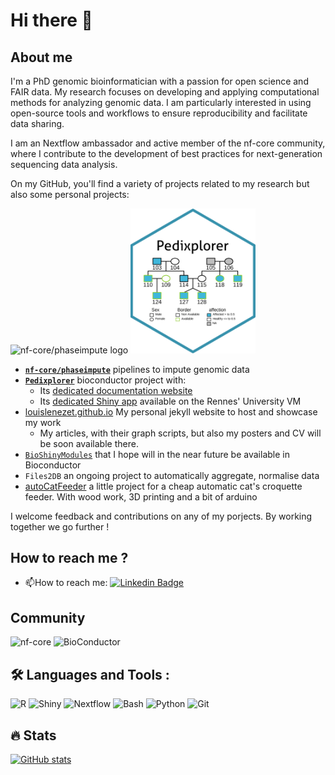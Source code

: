 # Hi there 👋

## About me

I'm a PhD genomic bioinformatician with a passion for open science and FAIR data.
My research focuses on developing and applying computational methods for analyzing genomic data.
I am particularly interested in using open-source tools and workflows to ensure reproducibility and facilitate data sharing.

I am an Nextflow ambassador and active member of the nf-core community, where I contribute to the development of best practices for next-generation sequencing data analysis.

On my GitHub, you'll find a variety of projects related to my research but also some personal projects:

<img src="https://github.com/nf-core/phaseimpute/blob/master/docs/images/logo/nf-core-phaseimpute_hexagonal_logo.png" alt="nf-core/phaseimpute logo" url="https://nf-co.re/phaseimpute/" width="200"/> <img src="https://github.com/LouisLeNezet/Pedixplorer/blob/devel/inst/figures/icon_Pedixplorer.png" alt="Pedixplorer logo" url="[https://nf-co.re/phaseimpute/](https://louislenezet.github.io/Pedixplorer/)" width="200"/>

- [**`nf-core/phaseimpute`**](https://nf-co.re/phaseimpute/) pipelines to impute genomic data 
- [**`Pedixplorer`**](https://www.bioconductor.org/packages/release/bioc/html/Pedixplorer.html) bioconductor project with:
  - Its [dedicated documentation website](https://louislenezet.github.io/Pedixplorer/)
  - Its [dedicated Shiny app](https://pedixplorer.univ-rennes.fr/) available on the Rennes' University VM
- [louislenezet.github.io](https://louislenezet.github.io/) My personal jekyll website to host and showcase my work
  - My articles, with their graph scripts, but also my posters and CV will be soon available there.
- [`BioShinyModules`](https://github.com/stjude-biohackathon/BioShinyModules) that I hope will in the near future be available in Bioconductor
- `Files2DB` an ongoing project to automatically aggregate, normalise data
- [autoCatFeeder](https://github.com/LouisLeNezet/autoCatFeeder) a little project for a cheap automatic cat's croquette feeder.
With wood work, 3D printing and a bit of arduino

I welcome feedback and contributions on any of my porjects. By working together we go further !

## How to reach me ?

- :mailbox:How to reach me: [![Linkedin Badge](https://i.stack.imgur.com/gVE0j.png)](https://www.linkedin.com/in/louis-le-n%C3%A9zet-618aba166/)

## Community

![nf-core](https://img.shields.io/badge/nfcore-22ae63?style=for-the-badge&logo=nf-core&logoColor=white) ![BioConductor](https://img.shields.io/badge/BioConductor-0087af?style=for-the-badge&logo=bio-conductor&logoColor=white)

## :hammer_and_wrench: Languages and Tools :

![R](https://img.shields.io/badge/R-276DC3?style=for-the-badge&logo=r&logoColor=white) ![Shiny](https://img.shields.io/badge/Shiny-blue?style=for-the-badge&logo=r&logoColor=white) ![Nextflow](https://img.shields.io/badge/Newtflow-0dc09d?style=for-the-badge&logo=nextflow&logoColor=white) ![Bash](https://img.shields.io/badge/Bash-4EAA25?style=for-the-badge&logo=gnubash&logoColor=white) ![Python](https://img.shields.io/badge/Python-c9a02c?style=for-the-badge&logo=python&logoColor=white)  ![Git](https://img.shields.io/badge/Git-f05133?style=for-the-badge&logo=git&logoColor=white) 

## :fire: Stats

[![GitHub stats](https://github-readme-stats.vercel.app/api?username=LouisLeNezet&show_icons=true&theme=dark&count_private=true&show_icons=true&rank_icon=github)](https://github.com/anuraghazra/github-readme-stats)

